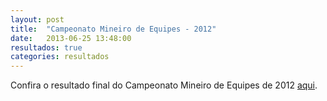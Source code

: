 ```yaml
---
layout: post
title:  "Campeonato Mineiro de Equipes - 2012"
date:   2013-06-25 13:48:00
resultados: true
categories: resultados
---
```


Confira o resultado final do Campeonato Mineiro de Equipes de 2012 [aqui]({{site.baseurl}}/arquivo/equipes2012.pdf "Resultados do CMTM de equipes de 2012").